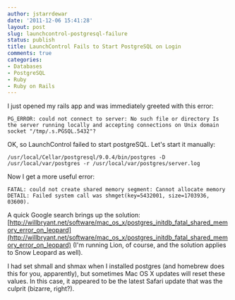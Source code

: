 ```yaml
---
author: jstarrdewar
date: '2011-12-06 15:41:28'
layout: post
slug: launchcontrol-postgresql-failure
status: publish
title: LaunchControl Fails to Start PostgreSQL on Login
comments: true
categories:
- Databases
- PostgreSQL
- Ruby
- Ruby on Rails
---
```


I just opened my rails app and was immediately greeted with this error:

`PG_ERROR: could not connect to server: No such file or directory Is the server running locally and accepting connections on Unix domain socket "/tmp/.s.PGSQL.5432"? `

OK, so LaunchControl failed to start postgreSQL. Let's start it manually:

`/usr/local/Cellar/postgresql/9.0.4/bin/postgres -D /usr/local/var/postgres -r /usr/local/var/postgres/server.log`

Now I get a more useful error:

`FATAL: could not create shared memory segment: Cannot allocate memory DETAIL: Failed system call was shmget(key=5432001, size=1703936, 03600).`

A quick Google search brings up the solution:
[http://willbryant.net/software/mac_os_x/postgres_initdb_fatal_shared_memory_error_on_leopard](http://willbryant.net/software/mac_os_x/postgres_initdb_fatal_shared_memory_error_on_leopard)
(I'm running Lion, of course, and the solution applies to Snow Leopard as well).

I had set shmall and shmax when I installed postgres (and homebrew does this for you, apparently), but sometimes Mac OS X updates will reset these values. In this case, it appeared to be the latest Safari update that was the culprit (bizarre, right?).